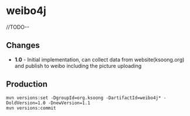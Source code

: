 # weibo4j

//TODO--

## Changes

* **1.0** - Initial implementation, can collect data from website(ksoong.org) and publish to weibo including the picture uploading

## Production

~~~
mvn versions:set -DgroupId=org.ksoong -DartifactId=weibo4j* -DoldVersion=1.0 -DnewVersion=1.1
mvn versions:commit
~~~
